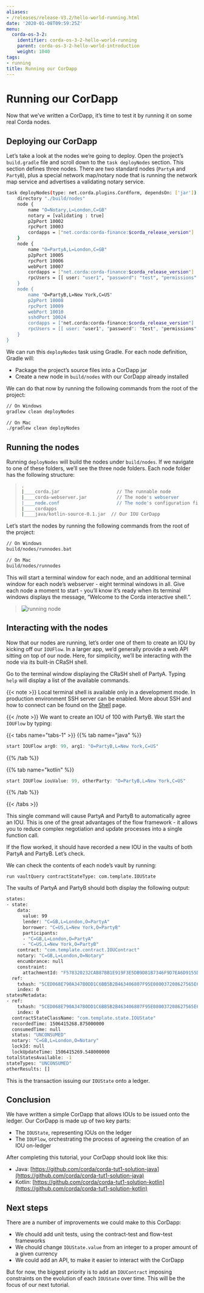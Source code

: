 ```yaml
---
aliases:
- /releases/release-V3.2/hello-world-running.html
date: '2020-01-08T09:59:25Z'
menu:
  corda-os-3-2:
    identifier: corda-os-3-2-hello-world-running
    parent: corda-os-3-2-hello-world-introduction
    weight: 1040
tags:
- running
title: Running our CorDapp
---
```





# Running our CorDapp

Now that we’ve written a CorDapp, it’s time to test it by running it on some real Corda nodes.


## Deploying our CorDapp

Let’s take a look at the nodes we’re going to deploy. Open the project’s `build.gradle` file and scroll down to the
`task deployNodes` section. This section defines three nodes. There are two standard nodes (`PartyA` and
`PartyB`), plus a special network map/notary node that is running the network map service and advertises a validating notary
service.

```bash
task deployNodes(type: net.corda.plugins.Cordform, dependsOn: ['jar']) {
    directory "./build/nodes"
    node {
        name "O=Notary,L=London,C=GB"
        notary = [validating : true]
        p2pPort 10002
        rpcPort 10003
        cordapps = ["net.corda:corda-finance:$corda_release_version"]
    }
    node {
        name "O=PartyA,L=London,C=GB"
        p2pPort 10005
        rpcPort 10006
        webPort 10007
        cordapps = ["net.corda:corda-finance:$corda_release_version"]
        rpcUsers = [[ user: "user1", "password": "test", "permissions": ["ALL]]]
    }
    node {
        name "O=PartyB,L=New York,C=US"
        p2pPort 10008
        rpcPort 10009
        webPort 10010
        sshdPort 10024
        cordapps = ["net.corda:corda-finance:$corda_release_version"]
        rpcUsers = [[ user: "user1", "password": "test", "permissions": ["ALL"]]]
    }
}
```

We can run this `deployNodes` task using Gradle. For each node definition, Gradle will:


* Package the project’s source files into a CorDapp jar
* Create a new node in `build/nodes` with our CorDapp already installed

We can do that now by running the following commands from the root of the project:

```bash
// On Windows
gradlew clean deployNodes

// On Mac
./gradlew clean deployNodes
```


## Running the nodes

Running `deployNodes` will build the nodes under `build/nodes`. If we navigate to one of these folders, we’ll see
the three node folders. Each node folder has the following structure:

> 
> ```bash
> .
> |____corda.jar                     // The runnable node
> |____corda-webserver.jar           // The node's webserver
> |____node.conf                     // The node's configuration file
> |____cordapps
> |____java/kotlin-source-0.1.jar  // Our IOU CorDapp
> ```
> 

Let’s start the nodes by running the following commands from the root of the project:

```bash
// On Windows
build/nodes/runnodes.bat

// On Mac
build/nodes/runnodes
```

This will start a terminal window for each node, and an additional terminal window for each node’s webserver - eight
terminal windows in all. Give each node a moment to start - you’ll know it’s ready when its terminal windows displays
the message, “Welcome to the Corda interactive shell.”.

> 
> ![running node](/en/images/running_node.png "running node")


## Interacting with the nodes

Now that our nodes are running, let’s order one of them to create an IOU by kicking off our `IOUFlow`. In a larger
app, we’d generally provide a web API sitting on top of our node. Here, for simplicity, we’ll be interacting with the
node via its built-in CRaSH shell.

Go to the terminal window displaying the CRaSH shell of PartyA. Typing `help` will display a list of the available
commands.

{{< note >}}
Local terminal shell is available only in a development mode. In production environment SSH server can be enabled.
More about SSH and how to connect can be found on the [Shell](shell.md) page.

{{< /note >}}
We want to create an IOU of 100 with PartyB. We start the `IOUFlow` by typing:

{{< tabs name="tabs-1" >}}
{{% tab name="java" %}}
```java
start IOUFlow arg0: 99, arg1: "O=PartyB,L=New York,C=US"
```
{{% /tab %}}

{{% tab name="kotlin" %}}
```kotlin
start IOUFlow iouValue: 99, otherParty: "O=PartyB,L=New York,C=US"
```
{{% /tab %}}

{{< /tabs >}}

This single command will cause PartyA and PartyB to automatically agree an IOU. This is one of the great advantages of
the flow framework - it allows you to reduce complex negotiation and update processes into a single function call.

If the flow worked, it should have recorded a new IOU in the vaults of both PartyA and PartyB. Let’s check.

We can check the contents of each node’s vault by running:

```base
run vaultQuery contractStateType: com.template.IOUState
```

The vaults of PartyA and PartyB should both display the following output:

```bash
states:
- state:
    data:
      value: 99
      lender: "C=GB,L=London,O=PartyA"
      borrower: "C=US,L=New York,O=PartyB"
      participants:
      - "C=GB,L=London,O=PartyA"
      - "C=US,L=New York,O=PartyB"
    contract: "com.template.contract.IOUContract"
    notary: "C=GB,L=London,O=Notary"
    encumbrance: null
    constraint:
      attachmentId: "F578320232CAB87BB1E919F3E5DB9D81B7346F9D7EA6D9155DC0F7BA8E472552"
  ref:
    txhash: "5CED068E790A347B0DD1C6BB5B2B463406807F95E080037208627565E6A2103B"
    index: 0
statesMetadata:
- ref:
    txhash: "5CED068E790A347B0DD1C6BB5B2B463406807F95E080037208627565E6A2103B"
    index: 0
  contractStateClassName: "com.template.state.IOUState"
  recordedTime: 1506415268.875000000
  consumedTime: null
  status: "UNCONSUMED"
  notary: "C=GB,L=London,O=Notary"
  lockId: null
  lockUpdateTime: 1506415269.548000000
totalStatesAvailable: -1
stateTypes: "UNCONSUMED"
otherResults: []
```

This is the transaction issuing our `IOUState` onto a ledger.


## Conclusion

We have written a simple CorDapp that allows IOUs to be issued onto the ledger. Our CorDapp is made up of two key
parts:


* The `IOUState`, representing IOUs on the ledger
* The `IOUFlow`, orchestrating the process of agreeing the creation of an IOU on-ledger

After completing this tutorial, your CorDapp should look like this:


* Java: [https://github.com/corda/corda-tut1-solution-java](https://github.com/corda/corda-tut1-solution-java)
* Kotlin: [https://github.com/corda/corda-tut1-solution-kotlin](https://github.com/corda/corda-tut1-solution-kotlin)


## Next steps

There are a number of improvements we could make to this CorDapp:


* We chould add unit tests, using the contract-test and flow-test frameworks
* We chould change `IOUState.value` from an integer to a proper amount of a given currency
* We could add an API, to make it easier to interact with the CorDapp

But for now, the biggest priority is to add an `IOUContract` imposing constraints on the evolution of each
`IOUState` over time. This will be the focus of our next tutorial.

